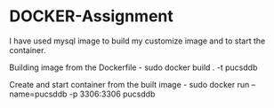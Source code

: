# DOCKER-Assignment
I have used mysql image to build my customize image and to start the container.

Building image from the Dockerfile -
sudo docker build . -t pucsddb

Create and start container from the built image -
sudo docker run –name=pucsddb -p 3306:3306 pucsddb

